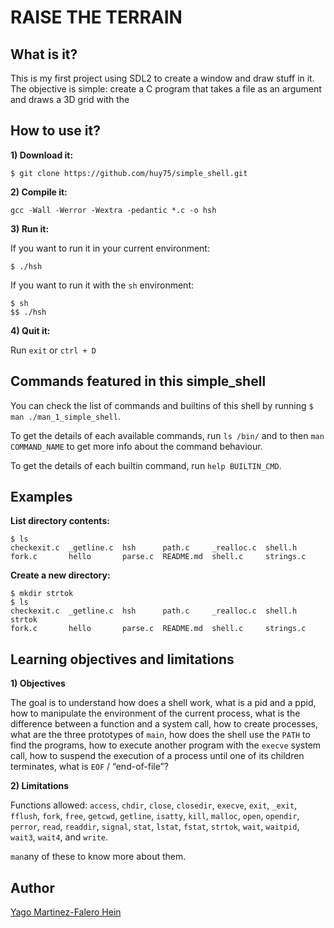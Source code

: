 # RAISE THE TERRAIN

## What is it?

This is my first project using SDL2 to create a window and draw stuff in it. The objective is simple: create a C program that takes a file as an argument and draws a 3D grid with the 

## How to use it?

**1) Download it:**

```
$ git clone https://github.com/huy75/simple_shell.git
```

**2) Compile it:**

```
gcc -Wall -Werror -Wextra -pedantic *.c -o hsh
```

**3) Run it:**

If you want to run it in your current environment:

```
$ ./hsh
```

If you want to run it with the `sh` environment:

```
$ sh
$$ ./hsh
```

**4) Quit it:**

Run `exit` or `ctrl + D`

## Commands featured in this simple_shell

You can check the list of commands and builtins of this shell by running `$ man ./man_1_simple_shell`.

To get the details of each available commands, run `ls /bin/` and to then `man COMMAND_NAME` to get more info about the command behaviour.

To get the details of each builtin command, run `help BUILTIN_CMD`.

## Examples

**List directory contents:**

```
$ ls
checkexit.c  _getline.c  hsh      path.c     _realloc.c  shell.h
fork.c       hello       parse.c  README.md  shell.c     strings.c
```

**Create a new directory:**

```
$ mkdir strtok
$ ls
checkexit.c  _getline.c  hsh      path.c     _realloc.c  shell.h    strtok
fork.c       hello       parse.c  README.md  shell.c     strings.c
```

## Learning objectives and limitations

**1) Objectives**

The goal is to understand how does a shell work, what is a pid and a ppid, how to manipulate the environment of the current process, what is the difference between a function and a system call, how to create processes, what are the three prototypes of `main`, how does the shell use the `PATH` to find the programs, how to execute another program with the `execve` system call, how to suspend the execution of a process until one of its children terminates, what is `EOF` / “end-of-file”?

**2) Limitations**

Functions allowed: `access`, `chdir`, `close`, `closedir`, `execve`, `exit`, `_exit`, `fflush`, `fork`, `free`, `getcwd`, `getline`, `isatty`, `kill`, `malloc`, `open`, `opendir`, `perror`, `read`, `readdir`, `signal`, `stat`, `lstat`, `fstat`, `strtok`, `wait`, `waitpid`, `wait3`, `wait4`, and `write`.

`man`any of these to know more about them.

## Author

[Yago Martinez-Falero Hein](https://github.com/Yagomfh)
